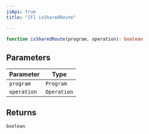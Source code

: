 ```yaml
---
jsApi: true
title: "[F] isSharedRoute"

---
```

```ts
function isSharedRoute(program, operation): boolean
```

## Parameters

| Parameter | Type |
| ------ | ------ |
| `program` | `Program` |
| `operation` | `Operation` |

## Returns

`boolean`
